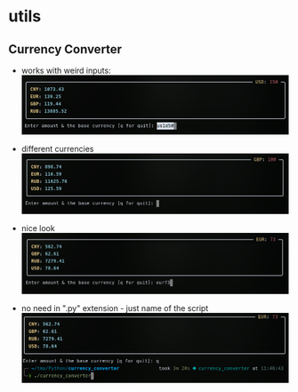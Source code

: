 # utils
## Currency Converter

- works with weird inputs:
![even weird inputs will work](img/currency_converter_00.png)

- different currencies
![different currencies](img/currency_converter_01.png)

- nice look
![nice look](img/currency_converter_02.png)

- no need in ".py" extension - just name of the script
![no need in .py extension](img/currency_converter_03.png)
